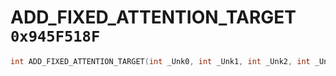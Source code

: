 # ADD_FIXED_ATTENTION_TARGET `0x945F518F`

```cpp
int ADD_FIXED_ATTENTION_TARGET(int _Unk0, int _Unk1, int _Unk2, int _Unk3, int _Unk4, int _Unk5, int _Unk6, int _Unk7);
```